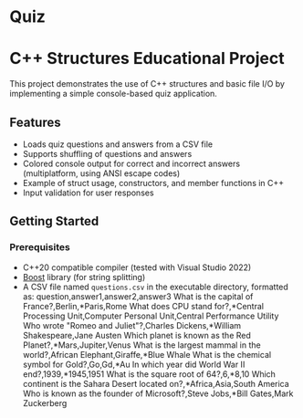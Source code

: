 # Quiz
# C++ Structures Educational Project

This project demonstrates the use of C++ structures and basic file I/O by implementing a simple console-based quiz application.

## Features

- Loads quiz questions and answers from a CSV file
- Supports shuffling of questions and answers
- Colored console output for correct and incorrect answers (multiplatform, using ANSI escape codes)
- Example of struct usage, constructors, and member functions in C++
- Input validation for user responses

## Getting Started

### Prerequisites

- C++20 compatible compiler (tested with Visual Studio 2022)
- [Boost](https://www.boost.org/) library (for string splitting)
- A CSV file named `questions.csv` in the executable directory, formatted as:
question,answer1,answer2,answer3
What is the capital of France?,Berlin,*Paris,Rome
What does CPU stand for?,*Central Processing Unit,Computer Personal Unit,Central Performance Utility
Who wrote "Romeo and Juliet"?,Charles Dickens,*William Shakespeare,Jane Austen
Which planet is known as the Red Planet?,*Mars,Jupiter,Venus
What is the largest mammal in the world?,African Elephant,Giraffe,*Blue Whale
What is the chemical symbol for Gold?,Go,Gd,*Au
In which year did World War II end?,1939,*1945,1951
What is the square root of 64?,6,*8,10
Which continent is the Sahara Desert located on?,*Africa,Asia,South America
Who is known as the founder of Microsoft?,Steve Jobs,*Bill Gates,Mark Zuckerberg
